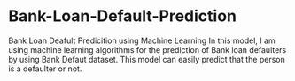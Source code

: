 # Bank-Loan-Default-Prediction
Bank Loan Deafult Predicition using Machine Learning
In this model, I am using machine learning algorithms for the prediction of Bank loan defaulters by using Bank Defaut dataset. This model can easily predict that the person is a defaulter or not.
